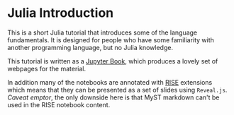 # Julia Introduction

This is a short Julia tutorial that introduces some of the language fundamentals. It is designed for people who have some familiarity with another programming language, but no Julia knowledge.

This tutorial is written as a [Jupyter Book](https://jupyterbook.org/en/stable/intro.html), which produces a lovely set of webpages for the material.

In addition many of the notebooks are annotated with [RISE](https://rise.readthedocs.io/en/latest/) extensions which means that they can be presented as a set of slides using `Reveal.js`. *Caveat emptor*, the only downside here is that MyST markdown can't be used in the RISE notebook content.
